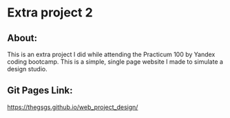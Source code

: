 # Extra project 2

## About: 
This is an extra project I did while attending the Practicum 100 by Yandex coding bootcamp.
This is a simple, single page website I made to simulate a design studio.

## Git Pages Link:
https://thegsgs.github.io/web_project_design/

